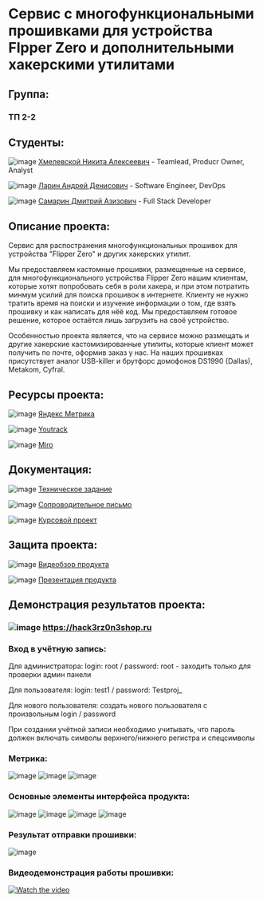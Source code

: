 # Сервис с многофункциональными прошивками для устройства Flpper Zero и дополнительными хакерскими утилитами

## Группа:

### **ТП 2-2**

## Студенты:

![image](https://github.com/user-attachments/assets/fb287216-f3bd-4012-b0db-61c19104e69e) [Хмелевской Никита Алексеевич](https://github.com/nikitakhmelevskoy) - Teamlead, Producr Owner, Analyst

![image](https://github.com/user-attachments/assets/6e99ef64-7faa-4913-95df-a42cd255c794) [Ларин Андрей Денисович](https://github.com/Worstrling) - Software Engineer, DevOps

![image](https://github.com/user-attachments/assets/248a0dd0-2f32-4679-84fe-781f5e909745) [Самарин Дмитрий Азизович](https://github.com/dimonlime) - Full Stack Developer
  
## Описание проекта:

Сервис для распостранения многофункциональных прошивок для устройства "Flipper Zero" и других хакерских утилит. 

Мы предоставляем кастомные прошивки, размещенные на сервисе, для многофункционального устройства Flipper Zero нашим клиентам, которые хотят попробовать себя в роли хакера, и при этом потратить минмум усилий для поиска прошивок в интернете.
Клиенту не нужно тратить время на поиски и изучение информации о том, где взять прошивку и как написать для нёё код. Мы предоставляем готовое решение, которое остаётся лишь загрузить на своё устройство.

Особенностью проекта является, что на сервисе можно размещать и другие хакерские кастомизированные утилиты, которые клиент может получить по почте, оформив заказ у нас.
На наших прошивках присутствует аналог USB-killer и брутфорс домофонов DS1990 (Dallas), Metakom, Cyfral.

## Ресурсы проекта:
![image](https://github.com/user-attachments/assets/92a178a7-7737-471b-89da-d2aeb979fed8) [Яндекс Метрика](https://metrika.yandex.ru/dashboard?id=97628804)

![image](https://github.com/user-attachments/assets/77b9528c-0283-4a51-869d-34c4567a0c20) [Youtrack](https://nikitakhmelevskoy.youtrack.cloud/projects/6ad76b5d-eadd-42c3-858f-332b5bba082e)

![image](https://github.com/user-attachments/assets/949583c5-ed33-4b62-9a46-2310d9c2e659) [Miro](#)

## Документация:

![image](https://github.com/user-attachments/assets/af8aef75-3ae4-4c65-8d2c-3c8cfbdf4ed3) [Техническое задание](https://github.com/Worstrling/Flipperzero-Firmware/blob/main/upd.%D0%97%D0%B0%D1%89%D0%B8%D1%82%D0%B0%20%D0%BF%D1%80%D0%BE%D0%B5%D0%BA%D1%82%D0%B0/upd2.%D0%97%D0%B0%D1%89%D0%B8%D1%82%D0%B0%20%D0%BF%D1%80%D0%BE%D0%B5%D0%BA%D1%82%D0%B0/%D0%A2%D0%B5%D1%85%D0%BD%D0%B8%D1%87%D0%B5%D1%81%D0%BA%D0%BE%D0%B5%20%D0%B7%D0%B0%D0%B4%D0%B0%D0%BD%D0%B8%D0%B5%20%D0%B7%D0%B0%D0%BA%D0%B0%D0%B7%D1%87%D0%B8%D0%BA%D1%83.pdf)

![image](https://github.com/user-attachments/assets/af8aef75-3ae4-4c65-8d2c-3c8cfbdf4ed3) [Сопроводительное письмо](https://github.com/Worstrling/Flipperzero-Firmware/blob/main/upd.%D0%97%D0%B0%D1%89%D0%B8%D1%82%D0%B0%20%D0%BF%D1%80%D0%BE%D0%B5%D0%BA%D1%82%D0%B0/upd2.%D0%97%D0%B0%D1%89%D0%B8%D1%82%D0%B0%20%D0%BF%D1%80%D0%BE%D0%B5%D0%BA%D1%82%D0%B0/%D0%A1%D0%BE%D0%BF%D1%80%D0%BE%D0%B2%D0%BE%D0%B4%D0%B8%D1%82%D0%B5%D0%BB%D1%8C%D0%BD%D0%BE%D0%B5%20%D0%BF%D0%B8%D1%81%D1%8C%D0%BC%D0%BE.pdf)

![image](https://github.com/user-attachments/assets/af8aef75-3ae4-4c65-8d2c-3c8cfbdf4ed3) [Курсовой проект](https://github.com/Worstrling/Flipperzero-Firmware/blob/main/upd.%D0%97%D0%B0%D1%89%D0%B8%D1%82%D0%B0%20%D0%BF%D1%80%D0%BE%D0%B5%D0%BA%D1%82%D0%B0/upd2.%D0%97%D0%B0%D1%89%D0%B8%D1%82%D0%B0%20%D0%BF%D1%80%D0%BE%D0%B5%D0%BA%D1%82%D0%B0/%D0%9A%D1%83%D1%80%D1%81%D0%BE%D0%B2%D0%BE%D0%B9%20%D0%BF%D1%80%D0%BE%D0%B5%D0%BA%D1%82.pdf)

## Защита проекта:

![image](https://github.com/user-attachments/assets/99369ebb-0731-4a47-9c34-cc7bf539a86b) [Видеобзор продукта](https://youtu.be/dCBLDwQyBTg?si=sFAGQMtGwsPY1Dlq)

![image](https://github.com/user-attachments/assets/320ac85c-7cb5-48f4-8c29-ee93e4e2b375) [Презентация продукта](https://github.com/Worstrling/Flipperzero-Firmware/blob/main/upd.%D0%97%D0%B0%D1%89%D0%B8%D1%82%D0%B0%20%D0%BF%D1%80%D0%BE%D0%B5%D0%BA%D1%82%D0%B0/%D0%9F%D1%80%D0%B5%D0%B7%D0%B5%D0%BD%D1%82%D0%B0%D1%86%D0%B8%D1%8F%20%D0%BF%D1%80%D0%BE%D0%B5%D0%BA%D1%82%D0%B0%20Flipper-Zero.pdf)

## Демонстрация результатов проекта:

### ![image](https://github.com/user-attachments/assets/2148ba7a-6115-4b62-83b5-4dc350270418) https://hack3rz0n3shop.ru 

### Вход в учётную запись:

Для администратора:
login: root / password: root - заходить только для проверки админ панели

Для пользователя: 
login: test1 / password: Testproj_

Для нового пользователя: cоздать нового пользователя с произвольным login / password

При создании учётной записи необходимо учитывать, что пароль должен включать символы верхнего/нижнего регистра и спецсимволы

### Метрика:

![image](https://github.com/user-attachments/assets/94217fc5-0f45-47d3-9d57-1f881f6c7f89)
![image](https://github.com/user-attachments/assets/e22c5e66-0776-4bda-92ba-a76002cc9b6e)
![image](https://github.com/user-attachments/assets/6368c2aa-48d5-4d0d-b999-56260b241c6a)

### Основные элементы интерфейса продукта:

![image](https://github.com/user-attachments/assets/bb21fd90-59f4-4cf9-b78f-574ababd7d4c)
![image](https://github.com/user-attachments/assets/9adf47e0-33ad-4d9b-a3f1-bf843e22e5da)
![image](https://github.com/user-attachments/assets/d51b52b2-9d92-4b67-b1a4-4ea066247673)
![image](https://github.com/user-attachments/assets/8cbe7c7b-e476-44b5-906a-00f074790998)

### Результат отправки прошивки:
![image](https://github.com/user-attachments/assets/5879eb51-d7df-4139-bc4e-8297fcfd7272)

### Видеодемонстрация работы прошивки:
[![Watch the video](https://img.youtube.com/vi/dCBLDwQyBTg/hqdefault.jpg)](https://youtu.be/dCBLDwQyBTg?si=sFAGQMtGwsPY1Dlq)
